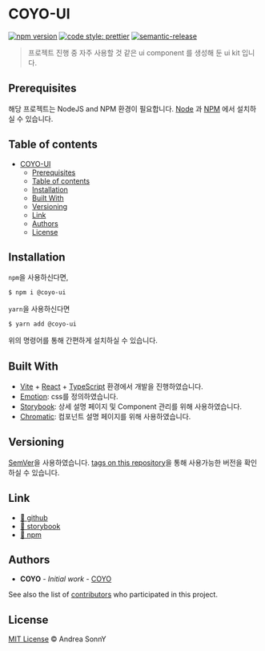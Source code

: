 # COYO-UI

[![npm version](https://img.shields.io/npm/v/coyo-ui)](https://www.npmjs.com/package/coyo-ui)
[![code style: prettier](https://img.shields.io/badge/code_style-prettier-ff69b4.svg)](https://github.com/prettier/prettier)
[![semantic-release](https://img.shields.io/badge/%20%20%F0%9F%93%A6%F0%9F%9A%80-semantic--release-e10079.svg)](https://github.com/semantic-release/semantic-release)



> 프로젝트 진행 중 자주 사용할 것 같은 ui component 를 생성해 둔 ui kit 입니다.


## Prerequisites

해당 프로젝트는 NodeJS and NPM 환경이 필요합니다.
[Node](http://nodejs.org/) 과 [NPM](https://npmjs.org/) 에서 설치하실 수 있습니다.

## Table of contents

- [COYO-UI](#COYO-UI)
  - [Prerequisites](#prerequisites)
  - [Table of contents](#table-of-contents)
  - [Installation](#installation)
  - [Built With](#built-with)
  - [Versioning](#versioning)
  - [Link](#link)
  - [Authors](#authors)
  - [License](#license)

## Installation

`npm`을 사용하신다면,
```sh
$ npm i @coyo-ui
```

`yarn`을 사용하신다면

```sh
$ yarn add @coyo-ui
```
위의 명령어를 통해 간편하게 설치하실 수 있습니다.

## Built With

* [Vite](https://ko.vitejs.dev/guide/) + [React](https://react.dev/) + [TypeScript](https://www.typescriptlang.org/) 환경에서 개발을 진행하였습니다.
* [Emotion](https://emotion.sh/docs/introduction): css를 정의하였습니다.
* [Storybook](https://storybook.js.org/): 상세 설명 페이지 및 Component 관리를 위해 사용하였습니다.
* [Chromatic](https://www.chromatic.com/): 컴포넌트 설명 페이지를 위해 사용하였습니다.

## Versioning

[SemVer](http://semver.org/)을 사용하였습니다.
[tags on this repository](https://github.com/COYO-HM/coyo-ui/tags)을 통해 사용가능한 버전을 확인하실 수 있습니다.

## Link

* [🔗 github](https://github.com/coyo-hm/coyo-ui)
* [🔗 storybook](https://main--65ae91d7cdf7712a838d310c.chromatic.com/?path=/docs/docs-introduction--docs)
* [🔗 npm](https://www.npmjs.com/package/coyo-ui)

## Authors

* **COYO** - *Initial work* - [COYO](https://github.com/COYO-HM)

See also the list of [contributors](https://github.com/COYO-HM/coyo-ui/contributors) who participated in this project.

## License

[MIT License](https://andreasonny.mit-license.org/2019) © Andrea SonnY